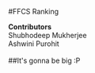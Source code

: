 #FFCS Ranking

<b>Contributors</b><br />
Shubhodeep Mukherjee<br />
Ashwini Purohit<br />
<br />
##It's gonna be big :P
